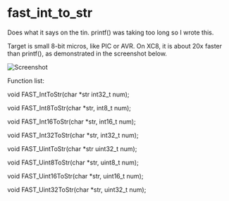 # fast_int_to_str
Does what it says on the tin.  printf() was taking too long so I wrote this.

Target is small 8-bit micros, like PIC or AVR.  On XC8, it is about 20x faster than printf(), as demonstrated in the screenshot below.

![Screenshot](http://i.imgur.com/1CwZ9OF.png)

Function list:

void FAST_IntToStr(char *str int32_t num);

void FAST_Int8ToStr(char *str, int8_t num);

void FAST_Int16ToStr(char *str, int16_t num);

void FAST_Int32ToStr(char *str, int32_t num);

void FAST_UintToStr(char *str uint32_t num);

void FAST_Uint8ToStr(char *str, uint8_t num);

void FAST_Uint16ToStr(char *str, uint16_t num);

void FAST_Uint32ToStr(char *str, uint32_t num);
